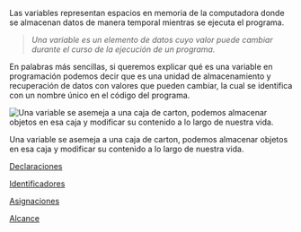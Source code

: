 Las variables representan espacios en memoria de la computadora donde se almacenan datos de manera temporal mientras se ejecuta el programa.

> *Una variable es un elemento de datos cuyo valor puede cambiar durante el curso de la ejecución de un programa.*
> 

En palabras más sencillas, si queremos explicar qué es una variable en programación podemos decir que es una unidad de almacenamiento y recuperación de datos con valores que pueden cambiar, la cual se identifica con un nombre único en el código del programa.

![Una variable se asemeja a una caja de carton, podemos almacenar objetos en esa caja y modificar su contenido a lo largo de nuestra vida.](https://images.unsplash.com/photo-1607166452427-7e4477079cb9?ixlib=rb-4.0.3&q=80&fm=jpg&crop=entropy&cs=tinysrgb)

Una variable se asemeja a una caja de carton, podemos almacenar objetos en esa caja y modificar su contenido a lo largo de nuestra vida.

[Declaraciones](Notes/Teaching/Curso%20de%20programación/Variables/Declaraciones.md)

[Identificadores](Identificadores.md)

[Asignaciones](Asignaciones.md)

[Alcance](Alcance.md)